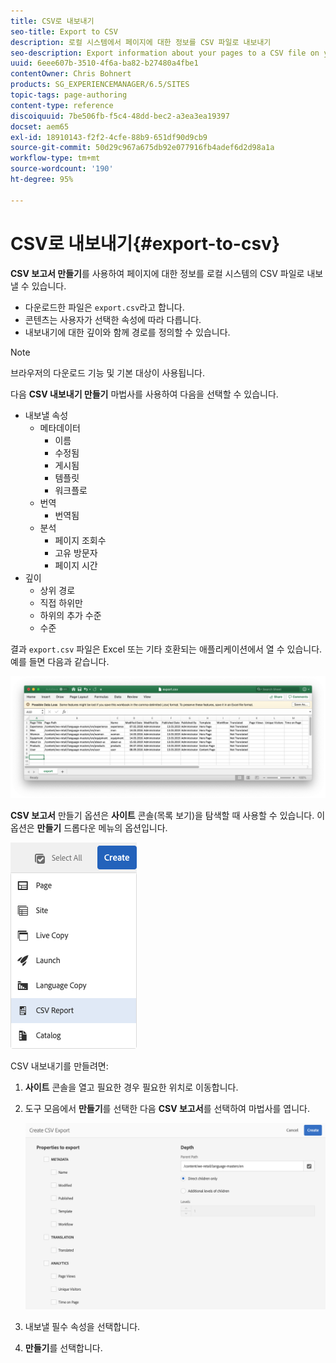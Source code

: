 ```yaml
---
title: CSV로 내보내기
seo-title: Export to CSV
description: 로컬 시스템에서 페이지에 대한 정보를 CSV 파일로 내보내기
seo-description: Export information about your pages to a CSV file on your local system
uuid: 6eee607b-3510-4f6a-ba82-b27480a4fbe1
contentOwner: Chris Bohnert
products: SG_EXPERIENCEMANAGER/6.5/SITES
topic-tags: page-authoring
content-type: reference
discoiquuid: 7be506fb-f5c4-48dd-bec2-a3ea3ea19397
docset: aem65
exl-id: 18910143-f2f2-4cfe-88b9-651df90d9cb9
source-git-commit: 50d29c967a675db92e077916fb4adef6d2d98a1a
workflow-type: tm+mt
source-wordcount: '190'
ht-degree: 95%

---
```


# CSV로 내보내기{#export-to-csv}

**CSV 보고서 만들기**&#x200B;를 사용하여 페이지에 대한 정보를 로컬 시스템의 CSV 파일로 내보낼 수 있습니다.

* 다운로드한 파일은 `export.csv`라고 합니다.
* 콘텐츠는 사용자가 선택한 속성에 따라 다릅니다.
* 내보내기에 대한 깊이와 함께 경로를 정의할 수 있습니다.

>[!NOTE]
>
>브라우저의 다운로드 기능 및 기본 대상이 사용됩니다.

다음 **CSV 내보내기 만들기** 마법사를 사용하여 다음을 선택할 수 있습니다.

* 내보낼 속성
   * 메타데이터
      * 이름
      * 수정됨
      * 게시됨
      * 템플릿
      * 워크플로
   * 번역
      * 번역됨
   * 분석
      * 페이지 조회수
      * 고유 방문자
      * 페이지 시간
* 깊이
   * 상위 경로
   * 직접 하위만
   * 하위의 추가 수준
   * 수준

결과 `export.csv` 파일은 Excel 또는 기타 호환되는 애플리케이션에서 열 수 있습니다. 예를 들면 다음과 같습니다.

![etc-01](assets/etc-01.png)

**CSV 보고서** 만들기 옵션은 **사이트** 콘솔(목록 보기)을 탐색할 때 사용할 수 있습니다. 이 옵션은 **만들기** 드롭다운 메뉴의 옵션입니다.

![etc-02](assets/etc-02.png)

CSV 내보내기를 만들려면:

1. **사이트** 콘솔을 열고 필요한 경우 필요한 위치로 이동합니다.
1. 도구 모음에서 **만들기**&#x200B;를 선택한 다음 **CSV 보고서**&#x200B;를 선택하여 마법사를 엽니다.

   ![etc-03](assets/etc-03.png)

1. 내보낼 필수 속성을 선택합니다.
1. **만들기**&#x200B;를 선택합니다.
